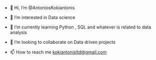 - 👋 Hi, I’m @AntoniosKokiantonis
- 👀 I’m interested in Data science
- 🌱 I’m currently learning Python , SQL and whatever is related to data analysis
- 💞️ I’m looking to collaborate on Data driven projects



- 📫 How to reach me kokiantonisltd@gmail.com

<!---
AntoniosKokiantonis/AntoniosKokiantonis is a ✨ special ✨ repository because its `README.md` (this file) appears on your GitHub profile.
You can click the Preview link to take a look at your changes.
--->

